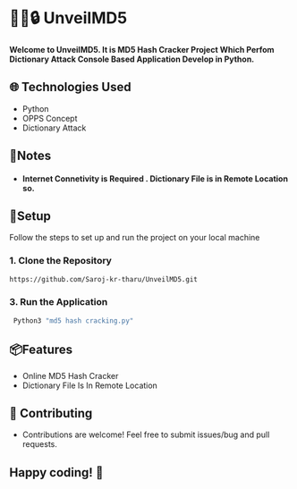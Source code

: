 
# 🔐🔑🔒 UnveilMD5
#### Welcome to UnveilMD5. It is MD5 Hash Cracker Project Which Perfom Dictionary Attack Console Based Application Develop in Python.


## 🌐 Technologies Used
- Python
- OPPS Concept
- Dictionary Attack


## 🚩Notes
- #### Internet Connetivity is Required . Dictionary File is in Remote Location so.



## 🚀Setup

Follow the steps to set up and run the project on your local machine


  ### 1. Clone the Repository
  ```bash
https://github.com/Saroj-kr-tharu/UnveilMD5.git
 ```
 ### 3. Run the Application
  ```bash
   Python3 "md5 hash cracking.py"
 ```
## 📦Features

- Online MD5 Hash Cracker
- Dictionary File Is In Remote Location



## 🤝 Contributing
- Contributions are welcome! Feel free to submit issues/bug and pull requests.


## Happy coding! 🎉
